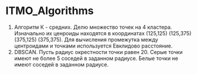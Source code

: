 # ITMO_Algorithms
1) Алгоритм К - средних.
Делю множество точек на 4 кластера. Изначально их ценроиды находятся в координатах (125,125) (125,375) (375,125) (375,375).
Для вычисления промежутка между центроидами и точками используется Евклидово расстояние.
2) DBSCAN.
Пусть радиус окрестности точки равен 20.
Серые точки имеют не более 5 соседей в заданном радиусе.
Белые точки не имеют соседей в заданном радиусе.
